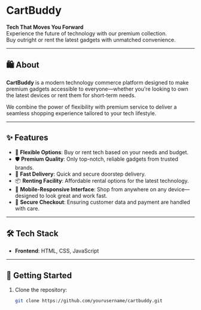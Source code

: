 # CartBuddy

**Tech That Moves You Forward**  
Experience the future of technology with our premium collection.  
Buy outright or rent the latest gadgets with unmatched convenience.

---

## 🛍️ About

**CartBuddy** is a modern technology commerce platform designed to make premium gadgets accessible to everyone—whether you're looking to own the latest devices or rent them for short-term needs.

We combine the power of flexibility with premium service to deliver a seamless shopping experience tailored to your tech lifestyle.

---

## ✨ Features

- 🔄 **Flexible Options**: Buy or rent tech based on your needs and budget.
- 🛡️ **Premium Quality**: Only top-notch, reliable gadgets from trusted brands.
- 🚚 **Fast Delivery**: Quick and secure doorstep delivery.
- 📦 **Renting Facility**: Affordable rental options for the latest technology.
- 📱 **Mobile-Responsive Interface**: Shop from anywhere on any device—designed to look great and work fast.
- 🔐 **Secure Checkout**: Ensuring customer data and payment are handled with care.
---

## 🛠️ Tech Stack

- **Frontend**: HTML, CSS, JavaScript

---

## 🚀 Getting Started

1. Clone the repository:
   ```bash
   git clone https://github.com/yourusername/cartbuddy.git

